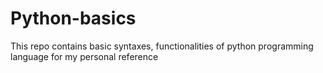 # Python-basics
This repo contains basic syntaxes, functionalities of python programming language for my personal reference
